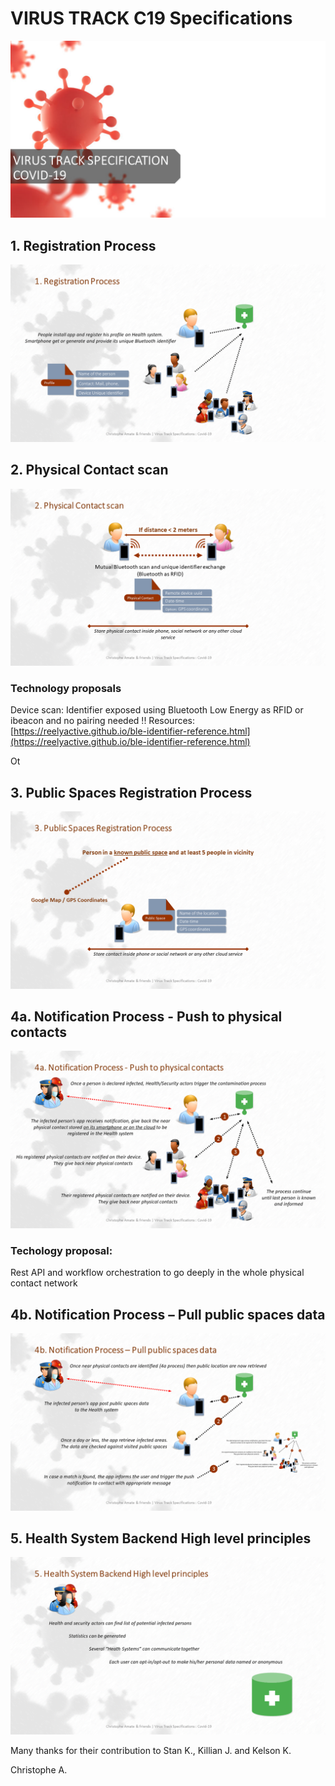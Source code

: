 # VIRUS TRACK C19 Specifications

![Diapositive1.PNG](Diapositive1.PNG)

## 1. Registration Process
![Diapositive2.PNG](Diapositive2.PNG)


## 2. Physical Contact scan
![Diapositive3.PNG](Diapositive3.PNG)
### Technology proposals
Device scan:
Identifier exposed using Bluetooth Low Energy as RFID or ibeacon and no pairing needed !!
Resources:
[https://reelyactive.github.io/ble-identifier-reference.html](https://reelyactive.github.io/ble-identifier-reference.html)

Ot

## 3. Public Spaces Registration Process
![Diapositive4.PNG](Diapositive4.PNG)

## 4a. Notification Process - Push to physical contacts
![Diapositive5.PNG](Diapositive5.PNG)
### Techology proposal:
Rest API and workflow orchestration to go deeply in the whole physical contact network

## 4b. Notification Process – Pull public spaces data
![Diapositive6.PNG](Diapositive6.PNG)

## 5. Health System Backend High level principles
![Diapositive7.PNG](Diapositive7.PNG)

Many thanks for their contribution to Stan K., Killian J. and Kelson K.

Christophe A.
